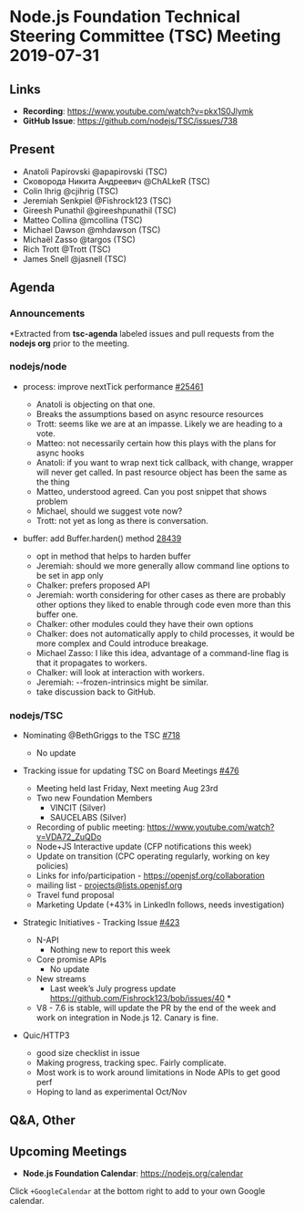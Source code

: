 # Node.js Foundation Technical Steering Committee (TSC) Meeting 2019-07-31

## Links

* **Recording**:  https://www.youtube.com/watch?v=pkx1S0Jlymk
* **GitHub Issue**: https://github.com/nodejs/TSC/issues/738

## Present

* Anatoli Papirovski @apapirovski (TSC)
* Сковорода Никита Андреевич @ChALkeR (TSC)
* Colin Ihrig @cjihrig (TSC)
* Jeremiah Senkpiel @Fishrock123 (TSC)
* Gireesh Punathil @gireeshpunathil (TSC)
* Matteo Collina @mcollina (TSC)
* Michael Dawson @mhdawson (TSC)
* Michaël Zasso @targos (TSC)
* Rich Trott @Trott (TSC)
* James Snell @jasnell (TSC)

## Agenda

### Announcements

*Extracted from **tsc-agenda** labeled issues and pull requests from the **nodejs org** prior to the meeting.

### nodejs/node

* process: improve nextTick performance [#25461](https://github.com/nodejs/node/pull/25461)
  * Anatoli is objecting on that one.
  * Breaks the assumptions based on async resource resources
  * Trott: seems like we are at an impasse. Likely we are heading to a vote.
  * Matteo: not necessarily certain how this plays with the plans for async hooks
  * Anatoli:  if you want to wrap next tick callback, with change, wrapper will never get
    called. In past resource object has been the same as the thing
  * Matteo, understood agreed. Can you post snippet that shows problem
  * Michael, should we suggest vote now?
  * Trott: not yet as long as there is conversation.

* buffer: add Buffer.harden() method [28439](https://github.com/nodejs/node/pull/28439)
  * opt in method that helps to harden buffer
  * Jeremiah: should we more generally allow command line options to be set in app only
  * Chalker: prefers proposed API
  * Jeremiah: worth considering for other cases as there are probably other options they liked
    to enable through code even more than this buffer one.
  * Chalker: other modules could they have their own options
  * Chalker: does not automatically apply to child processes, it would be more complex and
    Could introduce breakage.
  * Michael Zasso: I like this idea, advantage of a command-line flag is that it propagates
    to workers.
  * Chalker: will look at interaction with workers.
  * Jeremiah: --frozen-intrinsics might be similar.
  * take discussion back to GitHub.

### nodejs/TSC

* Nominating @BethGriggs to the TSC [#718](https://github.com/nodejs/TSC/issues/718)
  * No update

* Tracking issue for updating TSC on Board Meetings
  [#476](https://github.com/nodejs/TSC/issues/476)
  * Meeting held last Friday, Next meeting Aug 23rd
  * Two new Foundation Members
    * VINCIT (Silver)
    * SAUCELABS (Silver)
  * Recording of public meeting: https://www.youtube.com/watch?v=VDA72_ZuQDo
  * Node+JS Interactive update (CFP notifications this week)
  * Update on transition (CPC operating regularly, working on key policies)
  * Links for info/participation - https://openjsf.org/collaboration
  * mailing list - projects@lists.openjsf.org
  * Travel fund proposal
  * Marketing Update (+43% in LinkedIn follows, needs investigation)

* Strategic Initiatives - Tracking Issue [#423](https://github.com/nodejs/TSC/issues/423)
  * N-API
    * Nothing new to report this week
  * Core promise APIs
    * No update
  * New streams
    * Last week’s July progress update https://github.com/Fishrock123/bob/issues/40 *
  * V8 - 7.6 is stable, will update the PR by the end of the week and work on integration in
    Node.js 12. Canary is fine.
* Quic/HTTP3
  * good size checklist in issue
  * Making progress, tracking spec. Fairly complicate.
  * Most work is to work around limitations in Node APIs to get good perf
  * Hoping to land as experimental Oct/Nov

## Q&A, Other

## Upcoming Meetings

* **Node.js Foundation Calendar**: https://nodejs.org/calendar

Click `+GoogleCalendar` at the bottom right to add to your own Google calendar.
